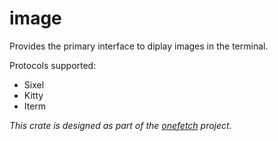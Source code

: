 # image

Provides the primary interface to diplay images in the terminal.

Protocols supported:

- Sixel
- Kitty
- Iterm

_This crate is designed as part of the [onefetch](https://github.com/o2sh/onefetch) project._
